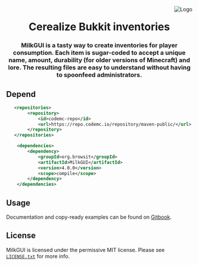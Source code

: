 <img src="https://i.imgur.com/o27p342.png" alt="Logo" align="right">
<div align="center">
  <h1>Cerealize Bukkit inventories</h1>
  <h3>MilkGUI is a tasty way to create inventories for player consumption. Each item is sugar-coded to accept a unique name, amount, durability (for older versions of Minecraft) and lore. The resulting files are easy to understand without having to spoonfeed administrators.</h3>
</div>

## Depend
```xml
   <repositories>
        <repository>
            <id>codemc-repo</id>
            <url>https://repo.codemc.io/repository/maven-public/</url>
        </repository>
   </repositories>
```
```xml
    <dependencies>
        <dependency>
            <groupId>org.browsit</groupId>
            <artifactId>MilkGUI</artifactId>
            <version>4.0.0</version>
            <scope>compile</scope>
        </dependency>
    </dependencies>
```
## Usage
Documentation and copy-ready examples can be found on [Gitbook](https://browsit.gitbook.io/milkgui/).
## License
MilkGUI is licensed under the permissive MIT license. Please see [`LICENSE.txt`](https://github.com/Browsit/MilkGUI/blob/master/LICENSE.txt) for more info.
